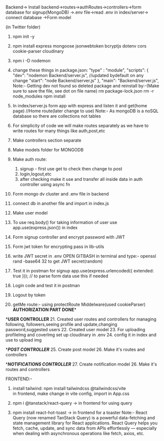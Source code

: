 Backend-> Install backend->routes->authRoutes->controllers->form database
for signup(MongoDB) ->.env file->read .env in index/server-> connect database ->Form model



(in Twitter folder)
1. npm init -y 
2. npm install express mongoose jsonwebtoken bcryptjs dotenv cors cookie-parser cloudinary
3. npm i -D nodemon
4. change these things in package.json: 
  "type" : "module",
  "scripts": {
    "dev": "nodemon Backend/server.js", //updated bydefault on any change
    "start": "node Backend/server.js"
  },
  "main": "Backend/server.js",
Note:- Getting dev not found so deleted package and reinstall by:-(Make sure to save the file, see dot on file name)
rm package-lock.json
rm -r node_modules
npm install 

5. In index/server.js form app with express and listen it and get(home page) //Home route(later change to use)
Note:- As mongoDB is a noSQL database so there are collections not tables
6. For simplicity of code we will make routes separately as we have to write routes for many things like auth,post,etc
7. Make controllers section separate
8. Make models folder for MONGODB
9. Make auth route:
      1. signup - first use get to check then change to post 
      2. login,logout,etc
      3. after checking make it use and transfer all inside data in auth controller using async fn
10. Form mongo dv cluster and .env file in backend
11. connect db in another file and import in index.js

12. Make user model
13. To use req.body() for taking information of user use app.use(express.json()) in index
14. Form signup controller and encrypt password with JWT
15. Form jwt token for encrypting pass in lib-utils
16. write JWT secret in .env
OPEN GITBASH in terminal and type:- openssl rand -base64 32 to get JWT secret(random)
17. Test it in postman for signup
app.use(express.urlencoded({ extended: true })); // to parse form data
use this if needed
18. Login code and test it in postman
19. Logout by token
20. getMe route:- using protectRoute Middelware(used cookieParser)
**********AUTHORIZATION PART DONE***********

*********USER CONTROLLER********
21. Created user routes and controllers for managing following, followers,seeing profile and update,changing password,suggested users
22. Created user model
23. For uploading profileImg and coverImg set up cloudinary in .env
24. config it in index and use to upload img

********POST CONTROLLER*******
25. Create post model 
26. Make it's routes and controllers

********NOTIFICATIONS CONTROLLER*******
27. Create notification model 
26. Make it's routes and controllers



FRONTEND:-
1. install tailwind:
    npm install tailwindcss @tailwindcss/vite  
  in frontend, make change in vite config, import in App.css

2. npm i @tanstack/react-query -> in frontend for using query
3. npm install react-hot-toast -> in frontend for a toaster
Note:- React Query (now renamed TanStack Query) is a powerful data-fetching and state management library for React applications.
React Query helps you fetch, cache, update, and sync data from APIs effortlessly — especially when dealing with asynchronous operations like fetch, axios, etc.

